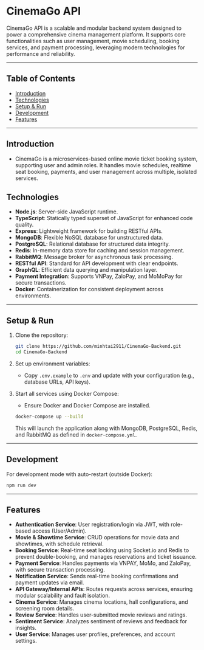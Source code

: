 # CinemaGo API

CinemaGo API is a scalable and modular backend system designed to power a comprehensive cinema management platform. It supports core functionalities such as user management, movie scheduling, booking services, and payment processing, leveraging modern technologies for performance and reliability.

---

## Table of Contents

* [Introduction](#introduction)
* [Technologies](#technologies)
* [Setup & Run](#setup--run)
* [Development](#development)
* [Features](#features)

---

## Introduction

* CinemaGo is a microservices-based online movie ticket booking system, supporting user and admin roles. It handles movie schedules, realtime seat booking, payments, and user management across multiple, isolated services.

## Technologies

- **Node.js**: Server-side JavaScript runtime.
- **TypeScript**: Statically typed superset of JavaScript for enhanced code quality.
- **Express**: Lightweight framework for building RESTful APIs.
- **MongoDB**: Flexible NoSQL database for unstructured data.
- **PostgreSQL**: Relational database for structured data integrity.
- **Redis**: In-memory data store for caching and session management.
- **RabbitMQ**: Message broker for asynchronous task processing.
- **RESTful API**: Standard for API development with clear endpoints.
- **GraphQL**: Efficient data querying and manipulation layer.
- **Payment Integration**: Supports VNPay, ZaloPay, and MoMoPay for secure transactions.
- **Docker**: Containerization for consistent deployment across environments.

---

## Setup & Run

1. Clone the repository:
   ```bash
   git clone https://github.com/minhtai2911/CinemaGo-Backend.git
   cd CinemaGo-Backend
   ```

2. Set up environment variables:
   - Copy `.env.example` to `.env` and update with your configuration (e.g., database URLs, API keys).

3. Start all services using Docker Compose:
   - Ensure Docker and Docker Compose are installed.

   ```bash
   docker-compose up --build
   ```
   This will launch the application along with MongoDB, PostgreSQL, Redis, and RabbitMQ as defined in `docker-compose.yml`.

---

## Development

For development mode with auto-restart (outside Docker):
```bash
npm run dev
```

---

## Features

- **Authentication Service**: User registration/login via JWT, with role-based access (User/Admin).
- **Movie & Showtime Service**: CRUD operations for movie data and showtimes, with schedule retrieval.
- **Booking Service**: Real-time seat locking using Socket.io and Redis to prevent double-booking, and manages reservations and ticket issuance.
- **Payment Service**: Handles payments via VNPAY, MoMo, and ZaloPay, with secure transaction processing.
- **Notification Service**: Sends real-time booking confirmations and payment updates via email.
- **API Gateway/Internal APIs**: Routes requests across services, ensuring modular scalability and fault isolation.
- **Cinema Service**: Manages cinema locations, hall configurations, and screening room details.
- **Review Service**: Handles user-submitted movie reviews and ratings.
- **Sentiment Service**: Analyzes sentiment of reviews and feedback for insights.
- **User Service**: Manages user profiles, preferences, and account settings.
